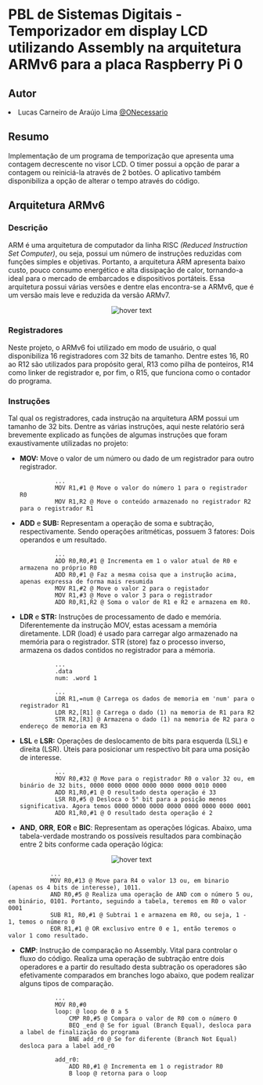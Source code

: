 # PBL de Sistemas Digitais - Temporizador em display LCD utilizando Assembly na arquitetura ARMv6 para a placa Raspberry Pi 0

## Autor
<div align="justify">
    <li><h7>Lucas Carneiro de Araújo Lima </h7><a href="https://github.com/ONecessario" style="display:inline">@ONecessario</a></li>
</div>

## **Resumo**
Implementação de um programa de temporização que apresenta uma contagem decrescente no visor LCD. O timer possui a opção de parar a contagem ou reiniciá-la através de 2 botões. O aplicativo também disponibiliza a opção de alterar o tempo através do código.

## Arquitetura ARMv6

### **Descrição**
ARM é uma arquitetura de computador da linha RISC _(Reduced Instruction Set Computer)_, ou seja, possui um número de instruções reduzidas com funções simples e objetivas. Portanto, a arquitetura ARM apresenta baixo custo, pouco consumo energético e alta dissipação de calor, tornando-a ideal para o mercado de embarcados e dispositivos portáteis. Essa arquitetura possui várias versões e dentre elas encontra-se a ARMv6, que é um versão mais leve e reduzida da versão ARMv7. 

<p align="center">
    <img src="https://user-images.githubusercontent.com/88406625/192690067-585dfbb6-fb83-4ef7-b669-a852eee10a94.jpg" title="hover text">
</p>

### **Registradores** 
Neste projeto, o ARMv6 foi utilizado em modo de usuário, o qual disponibiliza 16 registradores com 32 bits de tamanho. Dentre estes 16, R0 ao R12 são utilizados para propósito geral,  R13 como pilha de ponteiros, R14 como linker de registrador e, por fim, o R15, que funciona como o contador do programa.

### **Instruções**
Tal qual os registradores, cada instrução na arquitetura ARM possui um tamanho de 32 bits. Dentre as várias instruções, aqui neste relatório será brevemente explicado as funções de algumas instruções que foram exaustivamente utilizadas no projeto:
- **MOV:** Move o valor de um número ou dado de um registrador para outro registrador.
    
                ...
                MOV R1,#1 @ Move o valor do número 1 para o registrador R0
                MOV R1,R2 @ Move o conteúdo armazenado no registrador R2 para o registrador R1
- **ADD** e **SUB:** Representam a operação de soma e subtração, respectivamente. Sendo operações aritméticas, possuem 3 fatores: Dois operandos e um resultado.

                ...
                ADD R0,R0,#1 @ Incrementa em 1 o valor atual de R0 e armazena no próprio R0
                ADD R0,#1 @ Faz a mesma coisa que a instrução acima, apenas expressa de forma mais resumida
                MOV R1,#2 @ Move o valor 2 para o registador
                MOV R1,#3 @ Move o valor 3 para o registrador
                ADD R0,R1,R2 @ Soma o valor de R1 e R2 e armazena em R0. 
- **LDR** e **STR:** Instruções de processamento de dado e memória. Diferentemente da instrução MOV, estas acessam a memória diretamente. LDR (load) é usado para carregar algo armazenado na memória para o registrador. STR (store) faz o processo inverso, armazena os dados contidos no registrador para a mémoria.

                ...
                .data
                num: .word 1
                
                ...
                LDR R1,=num @ Carrega os dados de memoria em 'num' para o registrador R1
                LDR R2,[R1] @ Carrega o dado (1) na memoria de R1 para R2
                STR R2,[R3] @ Armazena o dado (1) na memoria de R2 para o endereço de memoria em R3
- **LSL** e **LSR:** Operações de deslocamento de bits para esquerda (LSL) e direita (LSR). Úteis para posicionar um respectivo bit para uma posição de interesse.

                ...
                MOV R0,#32 @ Move para o registrador R0 o valor 32 ou, em binário de 32 bits, 0000 0000 0000 0000 0000 0000 0010 0000
                ADD R1,R0,#1 @ O resultado desta operação é 33
                LSR R0,#5 @ Desloca o 5° bit para a posição menos significativa. Agora temos 0000 0000 0000 0000 0000 0000 0000 0001
                ADD R1,R0,#1 @ O resultado desta operação é 2
- **AND**, **ORR**, **EOR** e **BIC**: Representam as operações lógicas. Abaixo, uma tabela-verdade mostrando os possíveis resultados para combinação entre 2 bits conforme cada operação lógica:
<p align="center">
    <img src="https://user-images.githubusercontent.com/88406625/192689834-6759ed53-0276-42fd-8700-2a2242e3fe22.png" title="hover text">
</p>
                
                ...
                MOV R0,#13 @ Move para R4 o valor 13 ou, em binario (apenas os 4 bits de interesse), 1011.
                AND R0,#5 @ Realiza uma operação de AND com o número 5 ou, em binário, 0101. Portanto, seguindo a tabela, teremos em R0 o valor 0001
                SUB R1, R0,#1 @ Subtrai 1 e armazena em R0, ou seja, 1 - 1, temos o número 0
                EOR R1,#1 @ OR exclusivo entre 0 e 1, então teremos o valor 1 como resultado.
- **CMP**: Instrução de comparação no Assembly. Vital para controlar o fluxo do código. Realiza uma operação de subtração entre dois operadores e a partir do resultado desta subtração os operadores são efetivamente comparados em branches logo abaixo, que podem realizar alguns tipos de comparação.
                
                ...
                MOV R0,#0
                loop: @ loop de 0 a 5
                    CMP R0,#5 @ Compara o valor de R0 com o número 0
                    BEQ _end @ Se for igual (Branch Equal), desloca para a label de finalização do programa
                    BNE add_r0 @ Se for diferente (Branch Not Equal) desloca para a label add_r0
                
                add_r0: 
                    ADD R0,#1 @ Incrementa em 1 o registrador R0
                    B loop @ retorna para o loop
            



